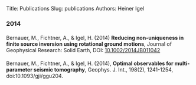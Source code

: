 Title: Publications
Slug: publications
Authors: Heiner Igel

### 2014

####
Bernauer, M., Fichtner, A., & Igel, H. (2014)
**Reducing non-uniqueness in finite source inversion using rotational ground motions**,
Journal of Geophysical Research: Solid Earth,
DOI: [10.1002/2014JB011042](http://dx.doi.org/10.1002/2014JB011042)
####
Bernauer, M., Fichtner, A., & Igel, H. (2014), 
**Optimal observables for multi-parameter seismic tomography**,
Geophys. J. Int., 198(2), 1241-1254, doi:10.1093/gji/ggu204.


